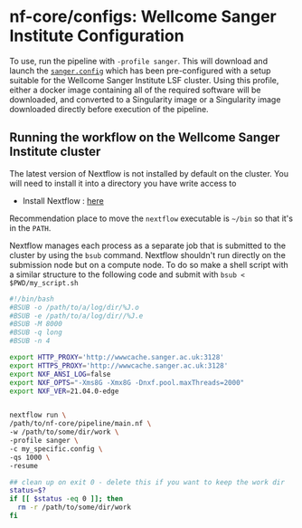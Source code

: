 # nf-core/configs: Wellcome Sanger Institute Configuration

To use, run the pipeline with `-profile sanger`. This will download and launch the [`sanger.config`](../conf/sanger.config) which has been
pre-configured with a setup suitable for the Wellcome Sanger Institute LSF cluster.
Using this profile, either a docker image containing all of the required software will be downloaded, and converted to a Singularity image or
a Singularity image downloaded directly before execution of the pipeline.

## Running the workflow on the Wellcome Sanger Institute cluster

The latest version of Nextflow is not installed by default on the cluster. You will need to install it into a directory you have write access to

- Install Nextflow : [here](https://www.nextflow.io/docs/latest/getstarted.html#)

Recommendation place to move the `nextflow` executable is `~/bin` so that it's in the `PATH`.

Nextflow manages each process as a separate job that is submitted to the cluster by using the `bsub` command.
Nextflow shouldn't run directly on the submission node but on a compute node.
To do so make a shell script with a similar structure to the following code and submit with `bsub < $PWD/my_script.sh`

```bash
#!/bin/bash
#BSUB -o /path/to/a/log/dir/%J.o
#BSUB -e /path/to/a/log/dir//%J.e
#BSUB -M 8000
#BSUB -q long
#BSUB -n 4

export HTTP_PROXY='http://wwwcache.sanger.ac.uk:3128'
export HTTPS_PROXY='http://wwwcache.sanger.ac.uk:3128'
export NXF_ANSI_LOG=false
export NXF_OPTS="-Xms8G -Xmx8G -Dnxf.pool.maxThreads=2000"
export NXF_VER=21.04.0-edge


nextflow run \
/path/to/nf-core/pipeline/main.nf \
-w /path/to/some/dir/work \
-profile sanger \
-c my_specific.config \
-qs 1000 \
-resume

## clean up on exit 0 - delete this if you want to keep the work dir
status=$?
if [[ $status -eq 0 ]]; then
  rm -r /path/to/some/dir/work
fi
```

